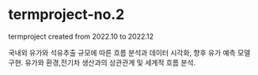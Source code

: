 # termproject-no.2
termproject created from 2022.10 to 2022.12

국내외 유가와 석유추출 규모에 따른 흐름 분석과 데이터 시각화, 향후 유가 예측 모델 구현.
유가와 환경,전기차 생산과의 상관관계 및 세계적 흐름 분석.
